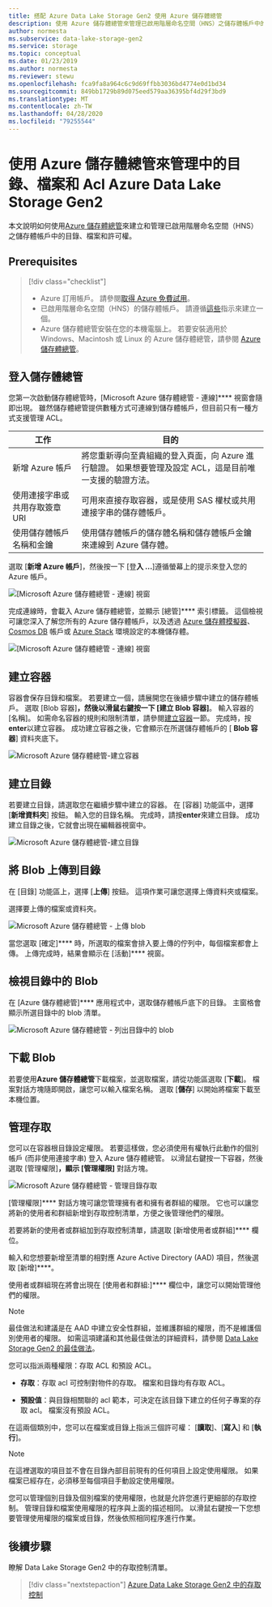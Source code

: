 ```yaml
---
title: 搭配 Azure Data Lake Storage Gen2 使用 Azure 儲存體總管
description: 使用 Azure 儲存體總管來管理已啟用階層命名空間（HNS）之儲存體帳戶中的目錄和檔案和目錄存取控制清單（ACL）。
author: normesta
ms.subservice: data-lake-storage-gen2
ms.service: storage
ms.topic: conceptual
ms.date: 01/23/2019
ms.author: normesta
ms.reviewer: stewu
ms.openlocfilehash: fca9fa8a964c6c9d69ffbb3036bd4774e0d1bd34
ms.sourcegitcommit: 849bb1729b89d075eed579aa36395bf4d29f3bd9
ms.translationtype: MT
ms.contentlocale: zh-TW
ms.lasthandoff: 04/28/2020
ms.locfileid: "79255544"
---
```

# <a name="use-azure-storage-explorer-to-manage-directories-files-and-acls-in-azure-data-lake-storage-gen2"></a>使用 Azure 儲存體總管來管理中的目錄、檔案和 Acl Azure Data Lake Storage Gen2

本文說明如何使用[Azure 儲存體總管](https://azure.microsoft.com/features/storage-explorer/)來建立和管理已啟用階層命名空間（HNS）之儲存體帳戶中的目錄、檔案和許可權。

## <a name="prerequisites"></a>Prerequisites

> [!div class="checklist"]
> * Azure 訂用帳戶。 請參閱[取得 Azure 免費試用](https://azure.microsoft.com/pricing/free-trial/)。
> * 已啟用階層命名空間（HNS）的儲存體帳戶。 請遵循[這些](data-lake-storage-quickstart-create-account.md)指示來建立一個。
> * Azure 儲存體總管安裝在您的本機電腦上。 若要安裝適用於 Windows、Macintosh 或 Linux 的 Azure 儲存體總管，請參閱 [Azure 儲存體總管](https://azure.microsoft.com/features/storage-explorer/)。

## <a name="sign-in-to-storage-explorer"></a>登入儲存體總管

您第一次啟動儲存體總管時，[Microsoft Azure 儲存體總管 - 連線]**** 視窗會隨即出現。 雖然儲存體總管提供數種方式可連線到儲存體帳戶，但目前只有一種方式支援管理 ACL。

|工作|目的|
|---|---|
|新增 Azure 帳戶 | 將您重新導向至貴組織的登入頁面，向 Azure 進行驗證。 如果想要管理及設定 ACL，這是目前唯一支援的驗證方法。|
|使用連接字串或共用存取簽章 URI | 可用來直接存取容器，或是使用 SAS 權杖或共用連接字串的儲存體帳戶。 |
|使用儲存體帳戶名稱和金鑰| 使用儲存體帳戶的儲存體名稱和儲存體帳戶金鑰來連線到 Azure 儲存體。|

選取 [**新增 Azure 帳戶**]，然後按一下 [登**入 ...**]遵循螢幕上的提示來登入您的 Azure 帳戶。

![[Microsoft Azure 儲存體總管 - 連線] 視窗](media/storage-quickstart-blobs-storage-explorer/connect.png)

完成連線時，會載入 Azure 儲存體總管，並顯示 [總管]**** 索引標籤。 這個檢視可讓您深入了解您所有的 Azure 儲存體帳戶，以及透過 [Azure 儲存體模擬器](../common/storage-use-emulator.md?toc=%2fazure%2fstorage%2fblobs%2ftoc.json)、[Cosmos DB](../../cosmos-db/storage-explorer.md?toc=%2fazure%2fstorage%2fblobs%2ftoc.json) 帳戶或 [Azure Stack](/azure-stack/user/azure-stack-storage-connect-se?toc=%2fazure%2fstorage%2fblobs%2ftoc.json) 環境設定的本機儲存體。

![[Microsoft Azure 儲存體總管 - 連線] 視窗](media/storage-quickstart-blobs-storage-explorer/mainpage.png)

## <a name="create-a-container"></a>建立容器

容器會保存目錄和檔案。 若要建立一個，請展開您在後續步驟中建立的儲存體帳戶。 選取 [Blob 容器]****，然後以滑鼠右鍵按一下 [建立 Blob 容器]****。 輸入容器的 [名稱]。 如需命名容器的規則和限制清單，請參閱[建立容器](storage-quickstart-blobs-dotnet.md#create-a-container)一節。 完成時，按**enter**以建立容器。 成功建立容器之後，它會顯示在所選儲存體帳戶的 [ **Blob 容器**] 資料夾底下。

![Microsoft Azure 儲存體總管-建立容器](media/data-lake-storage-explorer/creating-a-filesystem.png)

## <a name="create-a-directory"></a>建立目錄

若要建立目錄，請選取您在繼續步驟中建立的容器。 在 [容器] 功能區中，選擇 [**新增資料夾**] 按鈕。 輸入您的目錄名稱。 完成時，請按**enter**來建立目錄。 成功建立目錄之後，它就會出現在編輯器視窗中。

![Microsoft Azure 儲存體總管-建立目錄](media/data-lake-storage-explorer/creating-a-directory.png)

## <a name="upload-blobs-to-the-directory"></a>將 Blob 上傳到目錄

在 [目錄] 功能區上，選擇 [**上傳**] 按鈕。 這項作業可讓您選擇上傳資料夾或檔案。

選擇要上傳的檔案或資料夾。

![Microsoft Azure 儲存體總管 - 上傳 blob](media/data-lake-storage-explorer/upload-file.png)

當您選取 [確定]**** 時，所選取的檔案會排入要上傳的佇列中，每個檔案都會上傳。 上傳完成時，結果會顯示在 [活動]**** 視窗。

## <a name="view-blobs-in-a-directory"></a>檢視目錄中的 Blob

在 [Azure 儲存體總管]**** 應用程式中，選取儲存體帳戶底下的目錄。 主窗格會顯示所選目錄中的 blob 清單。

![Microsoft Azure 儲存體總管 - 列出目錄中的 blob](media/data-lake-storage-explorer/list-files.png)

## <a name="download-blobs"></a>下載 Blob

若要使用**Azure 儲存體總管**下載檔案，並選取檔案，請從功能區選取 [**下載**]。 檔案對話方塊隨即開啟，讓您可以輸入檔案名稱。 選取 [**儲存**] 以開始將檔案下載至本機位置。

## <a name="managing-access"></a>管理存取

您可以在容器根目錄設定權限。 若要這樣做，您必須使用有權執行此動作的個別帳戶 (而非使用連接字串) 登入 Azure 儲存體總管。 以滑鼠右鍵按一下容器，然後選取 [管理權限]****，顯示 [管理權限]**** 對話方塊。

![Microsoft Azure 儲存體總管 - 管理目錄存取](media/storage-quickstart-blobs-storage-Explorer/manageperms.png)

[管理權限]**** 對話方塊可讓您管理擁有者和擁有者群組的權限。 它也可以讓您將新的使用者和群組新增到存取控制清單，方便之後管理他們的權限。

若要將新的使用者或群組加到存取控制清單，請選取 [新增使用者或群組]**** 欄位。

輸入和您想要新增至清單的相對應 Azure Active Directory (AAD) 項目，然後選取 [新增]****。

使用者或群組現在將會出現在 [使用者和群組:]**** 欄位中，讓您可以開始管理他們的權限。

> [!NOTE]
> 最佳做法和建議是在 AAD 中建立安全性群組，並維護群組的權限，而不是維護個別使用者的權限。 如需這項建議和其他最佳做法的詳細資料，請參閱 [Data Lake Storage Gen2 的最佳做法](data-lake-storage-best-practices.md)。

您可以指派兩種權限：存取 ACL 和預設 ACL。

* **存取**：存取 acl 可控制對物件的存取。 檔案和目錄均有存取 ACL。

* **預設值**：與目錄相關聯的 acl 範本，可決定在該目錄下建立的任何子專案的存取 acl。 檔案沒有預設 ACL。

在這兩個類別中，您可以在檔案或目錄上指派三個許可權： [**讀取**]、[**寫入**] 和 [**執行**]。

>[!NOTE]
> 在這裡選取的項目並不會在目錄內部目前現有的任何項目上設定使用權限。 如果檔案已經存在，必須移至每個項目手動設定使用權限。

您可以管理個別目錄及個別檔案的使用權限，也就是允許您進行更細部的存取控制。 管理目錄和檔案使用權限的程序與上面的描述相同。 以滑鼠右鍵按一下您想要管理使用權限的檔案或目錄，然後依照相同程序進行作業。

## <a name="next-steps"></a>後續步驟

瞭解 Data Lake Storage Gen2 中的存取控制清單。

> [!div class="nextstepaction"]
> [Azure Data Lake Storage Gen2 中的存取控制](https://docs.microsoft.com/azure/storage/blobs/data-lake-storage-access-control)
